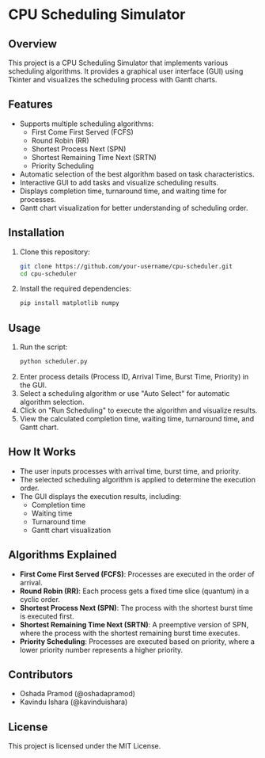 # CPU Scheduling Simulator

## Overview
This project is a CPU Scheduling Simulator that implements various scheduling algorithms. It provides a graphical user interface (GUI) using Tkinter and visualizes the scheduling process with Gantt charts.

## Features
- Supports multiple scheduling algorithms:
  - First Come First Served (FCFS)
  - Round Robin (RR)
  - Shortest Process Next (SPN)
  - Shortest Remaining Time Next (SRTN)
  - Priority Scheduling
- Automatic selection of the best algorithm based on task characteristics.
- Interactive GUI to add tasks and visualize scheduling results.
- Displays completion time, turnaround time, and waiting time for processes.
- Gantt chart visualization for better understanding of scheduling order.

## Installation
1. Clone this repository:
   ```sh
   git clone https://github.com/your-username/cpu-scheduler.git
   cd cpu-scheduler
   ```
2. Install the required dependencies:
   ```sh
   pip install matplotlib numpy
   ```

## Usage
1. Run the script:
   ```sh
   python scheduler.py
   ```
2. Enter process details (Process ID, Arrival Time, Burst Time, Priority) in the GUI.
3. Select a scheduling algorithm or use "Auto Select" for automatic algorithm selection.
4. Click on "Run Scheduling" to execute the algorithm and visualize results.
5. View the calculated completion time, waiting time, turnaround time, and Gantt chart.

## How It Works
- The user inputs processes with arrival time, burst time, and priority.
- The selected scheduling algorithm is applied to determine the execution order.
- The GUI displays the execution results, including:
  - Completion time
  - Waiting time
  - Turnaround time
  - Gantt chart visualization

## Algorithms Explained
- **First Come First Served (FCFS)**: Processes are executed in the order of arrival.
- **Round Robin (RR)**: Each process gets a fixed time slice (quantum) in a cyclic order.
- **Shortest Process Next (SPN)**: The process with the shortest burst time is executed first.
- **Shortest Remaining Time Next (SRTN)**: A preemptive version of SPN, where the process with the shortest remaining burst time executes.
- **Priority Scheduling**: Processes are executed based on priority, where a lower priority number represents a higher priority.

## Contributors
- Oshada Pramod (@oshadapramod)
- Kavindu Ishara (@kavinduishara)

## License
This project is licensed under the MIT License.

